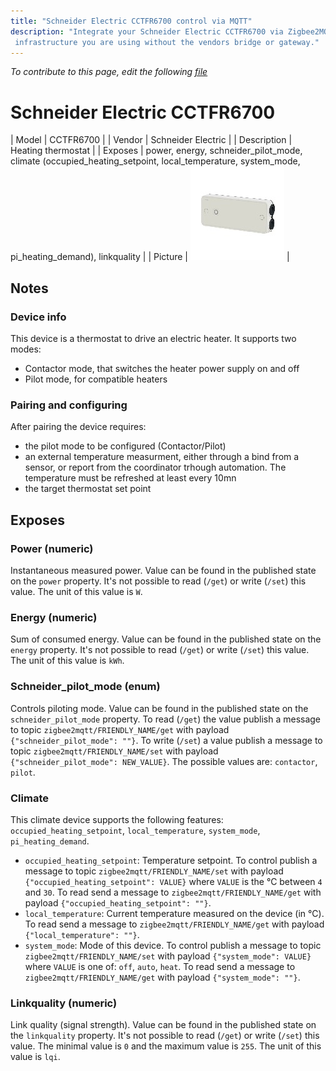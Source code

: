 ```yaml
---
title: "Schneider Electric CCTFR6700 control via MQTT"
description: "Integrate your Schneider Electric CCTFR6700 via Zigbee2MQTT with whatever smart home
 infrastructure you are using without the vendors bridge or gateway."
---
```


*To contribute to this page, edit the following
[file](https://github.com/Koenkk/zigbee2mqtt.io/blob/master/docs/devices/CCTFR6700.md)*

# Schneider Electric CCTFR6700

| Model | CCTFR6700  |
| Vendor  | Schneider Electric  |
| Description | Heating thermostat |
| Exposes | power, energy, schneider_pilot_mode, climate (occupied_heating_setpoint, local_temperature, system_mode, pi_heating_demand), linkquality |
| Picture | ![Schneider Electric CCTFR6700](../images/devices/CCTFR6700.jpg) |

## Notes


### Device info
This device is a thermostat to drive an electric heater.
It supports two modes:
- Contactor mode, that switches the heater power supply on and off
- Pilot mode, for compatible heaters

### Pairing and configuring
After pairing the device requires:
- the pilot mode to be configured (Contactor/Pilot)
- an external temperature measurment, either through a bind from a sensor, or report from the coordinator trhough automation. The temperature must be refreshed at least every 10mn
- the target thermostat set point



## Exposes

### Power (numeric)
Instantaneous measured power.
Value can be found in the published state on the `power` property.
It's not possible to read (`/get`) or write (`/set`) this value.
The unit of this value is `W`.

### Energy (numeric)
Sum of consumed energy.
Value can be found in the published state on the `energy` property.
It's not possible to read (`/get`) or write (`/set`) this value.
The unit of this value is `kWh`.

### Schneider_pilot_mode (enum)
Controls piloting mode.
Value can be found in the published state on the `schneider_pilot_mode` property.
To read (`/get`) the value publish a message to topic `zigbee2mqtt/FRIENDLY_NAME/get` with payload `{"schneider_pilot_mode": ""}`.
To write (`/set`) a value publish a message to topic `zigbee2mqtt/FRIENDLY_NAME/set` with payload `{"schneider_pilot_mode": NEW_VALUE}`.
The possible values are: `contactor`, `pilot`.

### Climate 
This climate device supports the following features: `occupied_heating_setpoint`, `local_temperature`, `system_mode`, `pi_heating_demand`.
- `occupied_heating_setpoint`: Temperature setpoint. To control publish a message to topic `zigbee2mqtt/FRIENDLY_NAME/set` with payload `{"occupied_heating_setpoint": VALUE}` where `VALUE` is the °C between `4` and `30`. To read send a message to `zigbee2mqtt/FRIENDLY_NAME/get` with payload `{"occupied_heating_setpoint": ""}`.
- `local_temperature`: Current temperature measured on the device (in °C). To read send a message to `zigbee2mqtt/FRIENDLY_NAME/get` with payload `{"local_temperature": ""}`.
- `system_mode`: Mode of this device. To control publish a message to topic `zigbee2mqtt/FRIENDLY_NAME/set` with payload `{"system_mode": VALUE}` where `VALUE` is one of: `off`, `auto`, `heat`. To read send a message to `zigbee2mqtt/FRIENDLY_NAME/get` with payload `{"system_mode": ""}`.

### Linkquality (numeric)
Link quality (signal strength).
Value can be found in the published state on the `linkquality` property.
It's not possible to read (`/get`) or write (`/set`) this value.
The minimal value is `0` and the maximum value is `255`.
The unit of this value is `lqi`.

